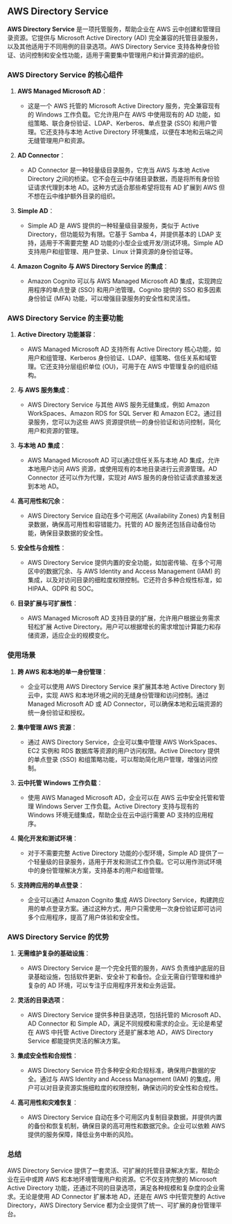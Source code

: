 ## AWS Directory Service

**AWS Directory Service** 是一项托管服务，帮助企业在 AWS 云中创建和管理目录资源。它提供与 Microsoft Active Directory (AD) 完全兼容的托管目录服务，以及其他适用于不同用例的目录选项。AWS Directory Service 支持各种身份验证、访问控制和安全性功能，适用于需要集中管理用户和计算资源的组织。

### AWS Directory Service 的核心组件

1. **AWS Managed Microsoft AD**：
   - 这是一个 AWS 托管的 Microsoft Active Directory 服务，完全兼容现有的 Windows 工作负载。它允许用户在 AWS 中使用现有的 AD 功能，如组策略、联合身份验证、LDAP、Kerberos、单点登录 (SSO) 和用户管理。它还支持与本地 Active Directory 环境集成，以便在本地和云端之间无缝管理用户和资源。

2. **AD Connector**：
   - AD Connector 是一种轻量级目录服务，它充当 AWS 与本地 Active Directory 之间的桥梁。它不会在云中存储目录数据，而是将所有身份验证请求代理到本地 AD。这种方式适合那些希望将现有 AD 扩展到 AWS 但不想在云中维护额外目录的组织。

3. **Simple AD**：
   - Simple AD 是 AWS 提供的一种轻量级目录服务，类似于 Active Directory，但功能较为有限。它基于 Samba 4，并提供基本的 LDAP 支持，适用于不需要完整 AD 功能的小型企业或开发/测试环境。Simple AD 支持用户和组管理、用户登录、Linux 计算资源的身份验证等。

4. **Amazon Cognito 与 AWS Directory Service 的集成**：
   - Amazon Cognito 可以与 AWS Managed Microsoft AD 集成，实现跨应用程序的单点登录 (SSO) 和用户池管理。Cognito 提供的 SSO 和多因素身份验证 (MFA) 功能，可以增强目录服务的安全性和灵活性。

### AWS Directory Service 的主要功能

1. **Active Directory 功能兼容**：
   - AWS Managed Microsoft AD 支持所有 Active Directory 核心功能，如用户和组管理、Kerberos 身份验证、LDAP、组策略、信任关系和域管理。它还支持分层组织单位 (OU)，可用于在 AWS 中管理复杂的组织结构。

2. **与 AWS 服务集成**：
   - AWS Directory Service 与其他 AWS 服务无缝集成，例如 Amazon WorkSpaces、Amazon RDS for SQL Server 和 Amazon EC2。通过目录服务，您可以为这些 AWS 资源提供统一的身份验证和访问控制，简化用户和资源的管理。

3. **与本地 AD 集成**：
   - AWS Managed Microsoft AD 可以通过信任关系与本地 AD 集成，允许本地用户访问 AWS 资源，或使用现有的本地目录进行云资源管理。AD Connector 还可以作为代理，实现对 AWS 服务的身份验证请求直接发送到本地 AD。

4. **高可用性和冗余**：
   - AWS Directory Service 自动在多个可用区 (Availability Zones) 内复制目录数据，确保高可用性和容错能力。托管的 AD 服务还包括自动备份功能，确保目录数据的安全性。

5. **安全性与合规性**：
   - AWS Directory Service 提供内置的安全功能，如加密传输、在多个可用区中的数据冗余、与 AWS Identity and Access Management (IAM) 的集成，以及对访问目录的细粒度权限控制。它还符合多种合规性标准，如 HIPAA、GDPR 和 SOC。

6. **目录扩展与可扩展性**：
   - AWS Managed Microsoft AD 支持目录的扩展，允许用户根据业务需求轻松扩展 Active Directory。用户可以根据增长的需求增加计算能力和存储资源，适应企业的规模变化。

### 使用场景

1. **跨 AWS 和本地的单一身份管理**：
   - 企业可以使用 AWS Directory Service 来扩展其本地 Active Directory 到云中，实现 AWS 和本地环境之间的无缝身份管理和访问控制。通过 Managed Microsoft AD 或 AD Connector，可以确保本地和云端资源的统一身份验证和授权。

2. **集中管理 AWS 资源**：
   - 通过 AWS Directory Service，企业可以集中管理 AWS WorkSpaces、EC2 实例和 RDS 数据库等资源的用户访问权限。Active Directory 提供的单点登录 (SSO) 和组策略功能，可以帮助简化用户管理，增强访问控制。

3. **云中托管 Windows 工作负载**：
   - 使用 AWS Managed Microsoft AD，企业可以在 AWS 云中安全托管和管理 Windows Server 工作负载。Active Directory 支持与现有的 Windows 环境无缝集成，帮助企业在云中运行需要 AD 支持的应用程序。

4. **简化开发和测试环境**：
   - 对于不需要完整 Active Directory 功能的小型环境，Simple AD 提供了一个轻量级的目录服务，适用于开发和测试工作负载。它可以用作测试环境中的身份管理解决方案，支持基本的用户和组管理。

5. **支持跨应用的单点登录**：
   - 企业可以通过 Amazon Cognito 集成 AWS Directory Service，构建跨应用的单点登录方案。通过这种方式，用户只需使用一次身份验证即可访问多个应用程序，提高了用户体验和安全性。

### AWS Directory Service 的优势

1. **无需维护复杂的基础设施**：
   - AWS Directory Service 是一个完全托管的服务，AWS 负责维护底层的目录基础设施，包括软件更新、安全补丁和备份。企业无需自行管理和维护复杂的 AD 环境，可以专注于应用程序开发和业务运营。

2. **灵活的目录选项**：
   - AWS Directory Service 提供多种目录选项，包括托管的 Microsoft AD、AD Connector 和 Simple AD，满足不同规模和需求的企业。无论是希望在 AWS 中托管 Active Directory 还是扩展本地 AD，AWS Directory Service 都能提供灵活的解决方案。

3. **集成安全性和合规性**：
   - AWS Directory Service 符合多种安全和合规标准，确保用户数据的安全。通过与 AWS Identity and Access Management (IAM) 的集成，用户可以对目录资源实施细粒度的权限控制，确保访问的安全性和合规性。

4. **高可用性和灾难恢复**：
   - AWS Directory Service 自动在多个可用区内复制目录数据，并提供内置的备份和恢复机制，确保目录的高可用性和数据冗余。企业可以依赖 AWS 提供的服务保障，降低业务中断的风险。

### 总结

AWS Directory Service 提供了一套灵活、可扩展的托管目录解决方案，帮助企业在云中或跨 AWS 和本地环境管理用户和资源。它不仅支持完整的 Microsoft Active Directory 功能，还通过不同的目录选项，满足各种规模和复杂度的企业需求。无论是使用 AD Connector 扩展本地 AD，还是在 AWS 中托管完整的 Active Directory，AWS Directory Service 都为企业提供了统一、可扩展的身份管理平台。